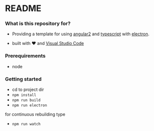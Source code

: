# README #

### What is this repository for? ###

* Providing a template for using [angular2](https://angular.io) and [typescript](http://www.typescriptlang.org) with [electron](http://electron.atom.io).


* built with :heart: and [Visual Studio Code](https://code.visualstudio.com)

### Prerequirements ###

* node

### Getting started

* cd to project dir
* `npm install`
* `npm run build`
* `npm run electron`

for continuous rebuilding type

* `npm run watch`
